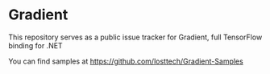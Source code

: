 # Gradient
This repository serves as a public issue tracker for Gradient, full TensorFlow binding for .NET

You can find samples at https://github.com/losttech/Gradient-Samples
